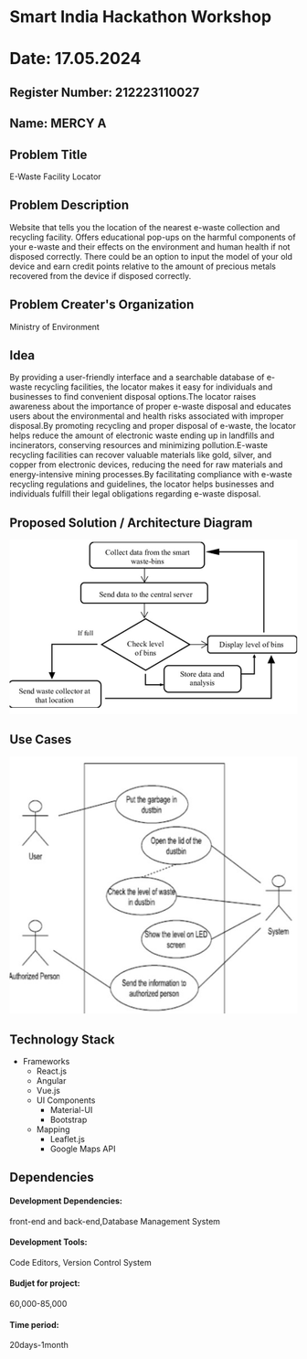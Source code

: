 # Smart India Hackathon Workshop
# Date: 17.05.2024
## Register Number: 212223110027
## Name: MERCY A
## Problem Title
E-Waste Facility Locator
## Problem Description
Website that tells you the location of the nearest e-waste collection and recycling facility. Offers educational pop-ups on the harmful components of your e-waste and their effects on the environment and human health if not disposed correctly. There could be an option to input the model of your old device and earn credit points relative to the amount of precious metals recovered from the device if disposed correctly.
## Problem Creater's Organization
Ministry of Environment

## Idea

By providing a user-friendly interface and a searchable database of e-waste recycling facilities, the locator makes it easy for individuals and businesses to find convenient disposal options.The locator raises awareness about the importance of proper e-waste disposal and educates users about the environmental and health risks associated with improper disposal.By promoting recycling and proper disposal of e-waste, the locator helps reduce the amount of electronic waste ending up in landfills and incinerators, conserving resources and minimizing pollution.E-waste recycling facilities can recover valuable materials like gold, silver, and copper from electronic devices, reducing the need for raw materials and energy-intensive mining processes.By facilitating compliance with e-waste recycling regulations and guidelines, the locator helps businesses and individuals fulfill their legal obligations regarding e-waste disposal.

## Proposed Solution / Architecture Diagram

![alt text](SIH1.jpg)

## Use Cases

![alt text](SIH2.jpg)

## Technology Stack
- Frameworks
    - React.js
    - Angular
    - Vue.js
  - UI Components
    - Material-UI
    - Bootstrap
  - Mapping
    - Leaflet.js
    - Google Maps API

## Dependencies

#### Development Dependencies:
front-end and back-end,Database Management System

#### Development Tools:
Code Editors, Version Control System

#### Budjet for project:
60,000-85,000

#### Time period:
20days-1month

